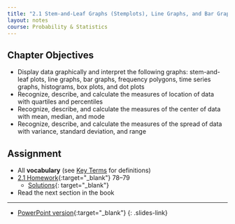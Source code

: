 ```yaml
---
title: "2.1 Stem-and-Leaf Graphs (Stemplots), Line Graphs, and Bar Graphs"
layout: notes
course: Probability & Statistics
---
```


## Chapter Objectives

- Display data graphically and interpret the following graphs: stem-and-leaf plots, line graphs, bar graphs, frequency polygons, time series graphs, histograms, box plots, and dot plots
- Recognize, describe, and calculate the measures of location of data with quartiles and percentiles
- Recognize, describe, and calculate the measures of the center of data with mean, median, and mode
- Recognize, describe, and calculate the measures of the spread of data with variance, standard deviation, and range

## Assignment

- All **vocabulary** (see [Key Terms](https://openstax.org/books/statistics/pages/1-key-terms) for definitions)
- [2.1 Homework](https://openstax.org/books/statistics/pages/2-homework#fs-idp103158432){:target="_blank"} 78–79
  - [Solutions](https://manville.instructure.com/courses/5660/files?preview=780645){: target="_blank"}
- Read the next section in the book

---

- [PowerPoint version](https://1drv.ms/p/c/c4097c61e06a2b97/Ef6_N0lMqdxOm_tTAMaPEy0BR6uvfkQFZB9phqWePxS4HQ?e=5JZ54o){:target="_blank"}
{: .slides-link}

